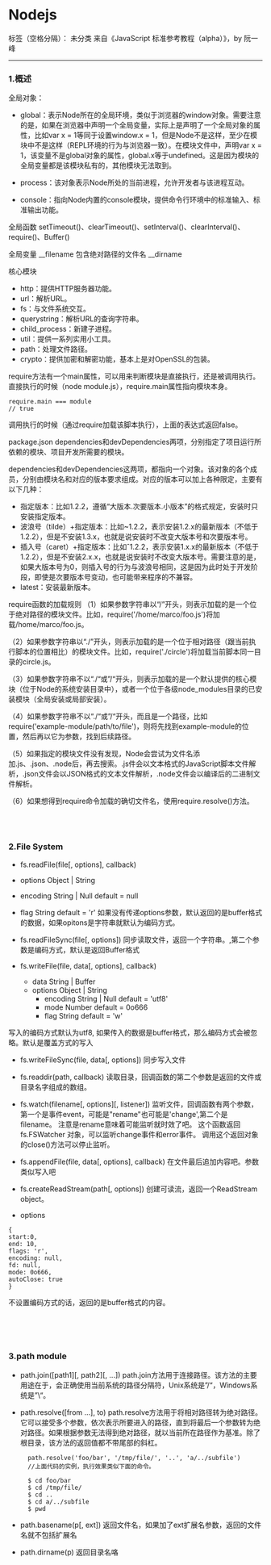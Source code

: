 ﻿# Nodejs

标签（空格分隔）： 未分类
来自《JavaScript 标准参考教程（alpha）》，by 阮一峰

---

### 1.概述
全局对象：
- global：表示Node所在的全局环境，类似于浏览器的window对象。需要注意的是，如果在浏览器中声明一个全局变量，实际上是声明了一个全局对象的属性，比如var x = 1等同于设置window.x = 1，但是Node不是这样，至少在模块中不是这样（REPL环境的行为与浏览器一致）。在模块文件中，声明var x = 1，该变量不是global对象的属性，global.x等于undefined。这是因为模块的全局变量都是该模块私有的，其他模块无法取到。

- process：该对象表示Node所处的当前进程，允许开发者与该进程互动。

- console：指向Node内置的console模块，提供命令行环境中的标准输入、标准输出功能。

全局函数
setTimeout()、clearTimeout()、setInterval()、clearInterval()、require()、Buffer()

全局变量
__filename 包含绝对路径的文件名  __dirname

核心模块
- http：提供HTTP服务器功能。
- url：解析URL。
- fs：与文件系统交互。
- querystring：解析URL的查询字符串。
- child_process：新建子进程。
- util：提供一系列实用小工具。
- path：处理文件路径。
- crypto：提供加密和解密功能，基本上是对OpenSSL的包装。

require方法有一个main属性，可以用来判断模块是直接执行，还是被调用执行。
直接执行的时候（node module.js），require.main属性指向模块本身。
```
require.main === module
// true
```
调用执行的时候（通过require加载该脚本执行），上面的表达式返回false。

package.json
dependencies和devDependencies两项，分别指定了项目运行所依赖的模块、项目开发所需要的模块。

dependencies和devDependencies这两项，都指向一个对象。该对象的各个成员，分别由模块名和对应的版本要求组成。对应的版本可以加上各种限定，主要有以下几种：
- 指定版本：比如1.2.2，遵循“大版本.次要版本.小版本”的格式规定，安装时只安装指定版本。
- 波浪号（tilde）+指定版本：比如~1.2.2，表示安装1.2.x的最新版本（不低于1.2.2），但是不安装1.3.x，也就是说安装时不改变大版本号和次要版本号。
- 插入号（caret）+指定版本：比如ˆ1.2.2，表示安装1.x.x的最新版本（不低于1.2.2），但是不安装2.x.x，也就是说安装时不改变大版本号。需要注意的是，如果大版本号为0，则插入号的行为与波浪号相同，这是因为此时处于开发阶段，即使是次要版本号变动，也可能带来程序的不兼容。
- latest：安装最新版本。


require函数的加载规则
（1）如果参数字符串以“/”开头，则表示加载的是一个位于绝对路径的模块文件。比如，require('/home/marco/foo.js')将加载/home/marco/foo.js。

（2）如果参数字符串以“./”开头，则表示加载的是一个位于相对路径（跟当前执行脚本的位置相比）的模块文件。比如，require('./circle')将加载当前脚本同一目录的circle.js。

（3）如果参数字符串不以“./“或”/“开头，则表示加载的是一个默认提供的核心模块（位于Node的系统安装目录中），或者一个位于各级node_modules目录的已安装模块（全局安装或局部安装）。

（4）如果参数字符串不以“./“或”/“开头，而且是一个路径，比如require('example-module/path/to/file')，则将先找到example-module的位置，然后再以它为参数，找到后续路径。

（5）如果指定的模块文件没有发现，Node会尝试为文件名添加.js、.json、.node后，再去搜索。.js件会以文本格式的JavaScript脚本文件解析，.json文件会以JSON格式的文本文件解析，.node文件会以编译后的二进制文件解析。

（6）如果想得到require命令加载的确切文件名，使用require.resolve()方法。

<br>
<br>

###   2.File System
- fs.readFile(file[, options], callback)
 + options Object | String
  - encoding String | Null default = null
  - flag String default = 'r'
如果没有传递options参数，默认返回的是buffer格式的数据，如果opitons是字符串就默认为编码方式。

- fs.readFileSync(file[, options])
同步读取文件，返回一个字符串。,第二个参数是编码方式，默认是返回Buffer格式

- fs.writeFile(file, data[, options], callback)
  + data String | Buffer
  + options Object | String
    - encoding String | Null default = 'utf8'
    - mode Number default = 0o666
    - flag String default = 'w'

写入的编码方式默认为utf8, 如果传入的数据是buffer格式，那么编码方式会被忽略。默认是覆盖方式的写入

- fs.writeFileSync(file, data[, options])
同步写入文件

- fs.readdir(path, callback)
读取目录，回调函数的第二个参数是返回的文件或目录名字组成的数组。

- fs.watch(filename[, options][, listener])
监听文件，回调函数有两个参数，第一个是事件event，可能是"rename"也可能是'change',第二个是filename。
注意是rename意味着可能监听就时效了吧。 这个函数返回 fs.FSWatcher 对象，可以监听change事件和error事件。 调用这个返回对象的close()方法可以停止监听。

- fs.appendFile(file, data[, options], callback)
在文件最后追加内容吧。参数类似写入吧

- fs.createReadStream(path[, options])
创建可读流，返回一个ReadStream object。
 + options 
  ```
  {
  start:0,
  end: 10,
  flags: 'r',
  encoding: null,
  fd: null,
  mode: 0o666,
  autoClose: true
}
  ```
不设置编码方式的话，返回的是buffer格式的内容。

<br>
<br>
<br>

###  3.path module
- path.join([path1][, path2][, ...])
  path.join方法用于连接路径。该方法的主要用途在于，会正确使用当前系统的路径分隔符，Unix系统是”/“，Windows系统是”\“。

- path.resolve([from ...], to)
  path.resolve方法用于将相对路径转为绝对路径。
它可以接受多个参数，依次表示所要进入的路径，直到将最后一个参数转为绝对路径。如果根据参数无法得到绝对路径，就以当前所在路径作为基准。除了根目录，该方法的返回值都不带尾部的斜杠。
  ```
    path.resolve('foo/bar', '/tmp/file/', '..', 'a/../subfile')
    //上面代码的实例，执行效果类似下面的命令。
    
    $ cd foo/bar
    $ cd /tmp/file/
    $ cd ..
    $ cd a/../subfile
    $ pwd
  ```
  
- path.basename(p[, ext])
  返回文件名，如果加了ext扩展名参数，返回的文件名就不包括扩展名

- path.dirname(p)
 返回目录名咯

